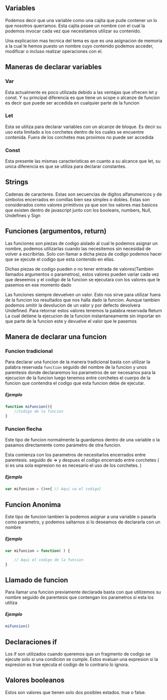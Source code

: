 ## Variables
Podemos decir que una variable como una cajita que pude contener un lo que nosotros querramos. Esta cajita posee un nombre con el cual la podemos invocar cada vez que necesitamos utilizar su contenido. 

Una explicacion mas tecnica del tema es que es una asignacion de memoria a la cual le hemos puesto un nombre cuyo contenido podemos acceder, modificar o incluso realizar operaciones con el.

## Maneras de declarar variables

### Var
Esta actualmente es poco utilizada debido a las ventajas que ofrecen let y const. Y su principal diferencia es que tiene un scope o alcanze de funcion es decir que puede ser accedida en cualquier parte de la funcion

### Let
Esta se utiliza para declarar variables con un alcanze de bloque. Es decir su uso esta limitado a los corchetes dentro de los cuales se encuentre contenida. Fuera de los corchetes mas proximos no puede ser accedida

### Const
Esta presente las mismas caracteristicas en cuanto a su alcance que let, su unica diferencia es que se utiliza para declarar constantes.



## Strings 

Cadenas de caracteres. Estas son secuencias de digitos alfanumericos y de simbolos encerrados en comillas bien sea simples o dobles. Estas son considerados como valores primitivos ya que son los valores mas basicos que existen dentro de javascript junto con los booleans, numbers, Null, Undefines y Sign 
## Funciones (argumentos, return)

Las funciones son piezas de codigo aislado al cual le podemos asignar un nombre, podemos utilizarlas  cuando las necesitemos sin necesidad de volver a escribirlas. Solo con llamar a dicha pieza de codigo podemos hacer que se ejecute el codigo que esta contenido en ellas. 

Dichas piezas de codigo pueden o no tener entrada de valores(Tambien llamados argumentos o parametros), estos valores pueden variar cada vez que deseemos  y el codigo de la funcion se ejecutara con los valores que le pasemos en ese momento dado

Las funciones siempre devuelven un valor. Esto nos sirve para utilizar fuera de la funcion los resultados que nos halla dado la funcion. Aunque tambien podemos omitir la devolucion de un valor y por defecto devolvera Undefined. Para retornar estos valores tenemos la palabra reservada Return La cual detiene la ejecucion de la funcion instantaneamente sin importar en que parte de la funcion este y devuelve el valor que le pasemos

## Manera de declarar una funcion
### Funcion tradicional
Para declarar una funcion de la manera tradicional basta con utilizar la palabra reservada `function` seguido del nombre de la funcion y unos parentesis donde declararemos los parametros de ser necesarios para la ejecucion de la funcion luego tenemos entre corchetes el cuerpo de la funcion que contendra el codigo que esta funcion debe de ejecutar.

##### Ejemplo
```js
function miFuncion(){
	//Codigo de la funcion
}
```
### Funcion flecha

Este tipo de funcion normalmente la guardamos dentro de una variable o la pasamos directamente como parametro de otra funcion.

Esta comienza con los parametros de necesitarlos encerrados entre parentesis. seguido de => y despues el codigo encerrado entre corchetes ( si es una sola expresion no es necesario el uso de los corchetes. )

##### Ejemplo

```js
var mifuncion = ()=>{ // Aqui va el codigo}
```
## Funcion Anonima
Este tipo de funcion tambien la podemos asignar a una variable o pasarla como parametro, y podemos saltarnos si lo deseamos de declararla con un nombre

##### Ejemplo
```js
var mifuncion = function( ) {

	// Aqui el codigo de la funcion
}
```


## Llamado de funcion

Para llamar una funcion previamente declarada basta con que utilizemos su nombre seguido de parentesis que contengan los parametros si esta los utiliza

##### Ejemplo
```js
miFuncion()
```
## Declaraciones if

Los if son utilizados cuando queremos que un fragmento de codigo se ejecute solo si una condicion se cumple. Estos evaluan una expresion si la expresion es true ejecuta el codigo de lo contrario lo ignora.

## Valores booleanos

Estos son valores que tienen solo dos posibles estados. true o false.